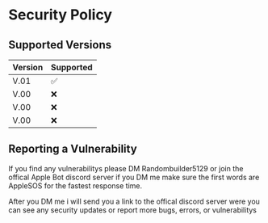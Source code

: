 # Security Policy

## Supported Versions


| Version | Supported          |
| ------- | ------------------ |
| V.01    | :white_check_mark: |
| V.00    | :x:                |
| V.00    | :x:                |
| V.00    | :x:                |

## Reporting a Vulnerability

If you find any vulnerabilitys please DM Randombuilder5129 or join the offical Apple Bot discord server if you DM me make sure the first words are AppleSOS for the fastest response time.

After you DM me i will send you a link to the offical discord server were you can see any security updates or report more bugs, errors, or vulnerabilitys
